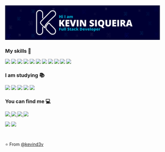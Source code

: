 <p align="center">
  <img src="./assets/Card.png" 
  alt="Kevin Siqueira - Full Stack Developer" />
</p>

### My skills 🚀

<p>
<img src="https://img.shields.io/badge/HTML5-E34F26?style=for-the-badge&logo=html5&logoColor=white" height="25"/>
<img src="https://img.shields.io/badge/CSS3-1572B6?style=for-the-badge&logo=css3&logoColor=white" height="25"/>
<img src="https://img.shields.io/badge/PHP-02569B?style=for-the-badge&logo=php&logoColor=white" height="25"/>
<img src="https://img.shields.io/badge/JavaScript-F7DF1E?style=for-the-badge&logo=javascript&logoColor=black" height="25"/>
<img src="https://img.shields.io/badge/Node.js-43853D?style=for-the-badge&logo=node.js&logoColor=white" height="25"/>
<img src="https://img.shields.io/badge/-MySQL-F29111?style=for-the-badge&logo=mysql&logoColor=white" height="25"/>
<img src="https://img.shields.io/badge/Bootstrap-563D7C?style=for-the-badge&logo=bootstrap&logoColor=white" height="25"/>
<img src="https://img.shields.io/badge/jQuery-0769AD?style=for-the-badge&logo=jquery&logoColor=white" height="25"/>
<img src="http://img.shields.io/badge/-Git-F1502F?style=for-the-badge&logo=jquery&logoColor=white" height="25"/>
<img src="http://img.shields.io/badge/-Github-000000?style=for-the-badge&logo=github&logoColor=white" height="25"/>
<img src="http://img.shields.io/badge/-VS%20Code-007ACC?style=for-the-badge&logo=visual%20studio%20code&logoColor=white" height="25"/>
</p>

### I am studying 📚

<p>
<img src="https://img.shields.io/badge/laravel-EB4D43?style=for-the-badge&logo=laravel&logoColor=white" height="25"/>
<img src="https://img.shields.io/badge/sass-%23E4405F?style=for-the-badge&logo=sass&logoColor=white" height="25"/>
<img src="https://img.shields.io/badge/React-20232A?style=for-the-badge&logo=react&logoColor=61DAFB" height="25"/>
<img src="https://img.shields.io/badge/-flutter-29B0EE?style=for-the-badge&logo=flutter&logoColor=white" height="25"/>
<img src="https://img.shields.io/badge/-MongoDB-4DB33D?style=for-the-badge&logo=mongodb&logoColor=FFFFFF" height="25"/>
</p>

### You can find me 💻

<p>
<a href="mailto:kevinsiqueira.dev@gmail.com" alt="E-mail" target="_blank">
    <img src="https://img.shields.io/badge/-Gmail-c14438?style=for-the-badge&logo=Gmail&logoColor=white" />
</a>

<a href="https://www.linkedin.com/in/kevinssiqueira/" alt="LinkedIn" target="_blank">
    <img src="https://img.shields.io/badge/-LinkedIn-blue?style=for-the-badge&logo=Linkedin&logoColor=white" />
</a>

<a href="https://www.instagram.com/kevind3v/" alt="Instagram" target="_blank">
    <img src="https://img.shields.io/badge/-Instagram-%23E4405F?style=for-the-badge&logo=Instagram&logoColor=white" />
</a>

<a href="https://kevinsiqueira.vercel.app" alt="Instagram" target="_blank">
    <img src="https://img.shields.io/badge/-portf%C3%B3lio-black?style=for-the-badge&logo=vercel&logoColor=white" />
</a>
</p>

<p>
<img src="https://github-readme-stats.vercel.app/api?username=kevind3v&show_icons=true&bg_color=0D1117&text_color=FFF&count_private=true&include_all_commits=true&hide_border=true&layout=compact&hide_title=true">
<img src="https://github-readme-stats.vercel.app/api/top-langs/?username=kevind3v&bg_color=0D1117&text_color=FFF&hide_border=true&layout=compact&hide_title=true&langs_count=6">
</p>

<br/>

⭐️ From [@kevind3v](https://github.com/kevind3v)
